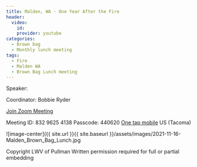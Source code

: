 ```yaml
---
title: Malden, WA - One Year After the Fire
header:
  video:
    id:
    provider: youtube
categories:
  - Brown bag
  - Monthly lunch meeting
tags:
  - Fire
  - Malden WA
  - Brown Bag Lunch meeting
---
```


Speaker:

Coordinator: Bobbie Ryder

[Join Zoom Meeting](https://us02web.zoom.us/j/83296254138?pwd=eVdQRUZSenZGT3AvSFRKdFNoVy8vQT09)

Meeting ID: 832 9625 4138
Passcode: 440620
[One tap mobile](tel:+12532158782,,83296254138#) US (Tacoma)

![image-center]({{ site.url }}{{ site.baseurl }}/assets/images/2021-11-16-Malden_Brown_Bag_Lunch.jpg

Copyright LWV of Pullman
Written permission required for full or partial embedding

<!---change the title to whatever you want the post to be titled
change the ID out to the end of the youtube link https://youtu.be/r61ARK4Qv9c -->
